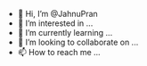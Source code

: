 - 👋 Hi, I’m @JahnuPran
- 👀 I’m interested in ...
- 🌱 I’m currently learning ...
- 💞️ I’m looking to collaborate on ...
- 📫 How to reach me ...

<!---
JahnuPran/JahnuPran is a ✨ special ✨ repository because its `README.md` (this file) appears on your GitHub profile.
You can click the Preview link to take a look at your changes.
--->
